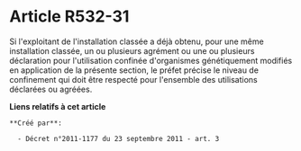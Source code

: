 # Article R532-31

Si l'exploitant de l'installation classée a déjà obtenu, pour une même installation classée, un ou plusieurs agrément ou une
ou plusieurs déclaration pour l'utilisation confinée d'organismes génétiquement modifiés en application de la présente
section, le préfet précise le niveau de confinement qui doit être respecté pour l'ensemble des utilisations déclarées ou
agréées.

**Liens relatifs à cet article**

	**Créé par**:

	  - Décret n°2011-1177 du 23 septembre 2011 - art. 3
